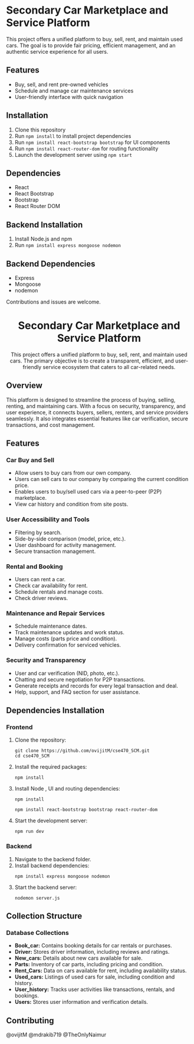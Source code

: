 
<h1>Secondary Car Marketplace and Service Platform</h1>
<p>
This project offers a unified platform to buy, sell, rent, and maintain used cars. The goal is to provide fair pricing, efficient management, and an authentic service experience for all users.
</p>

<h2>Features</h2>
<ul>
    <li>Buy, sell, and rent pre-owned vehicles</li>
    <li>Schedule and manage car maintenance services</li>
    <li>User-friendly interface with quick navigation</li>
</ul>

<h2>Installation</h2>
<ol>
    <li>Clone this repository</li>
    <li>Run <code>npm install</code> to install project dependencies</li>
    <li>Run <code>npm install react-bootstrap bootstrap</code> for UI components</li>
    <li>Run <code>npm install react-router-dom</code> for routing functionality</li>
    <li>Launch the development server using <code>npm start</code></li>
</ol>

<h2>Dependencies</h2>
<ul>
    <li>React</li>
    <li>React Bootstrap</li>
    <li>Bootstrap</li>
    <li>React Router DOM</li>
</ul>

<h2>Backend Installation</h2>
<ol>
    <li>Install Node.js and npm</li>
    <li>Run <code>npm install express mongoose nodemon</code></li>
</ol>

<h2>Backend Dependencies</h2>
<ul>
    <li>Express</li>
    <li>Mongoose</li>
    <li>nodemon</li>
</ul>

<p>
Contributions and issues are welcome.
</p>

<div align="center">
  <h1>Secondary Car Marketplace and Service Platform</h1>
  <p>
    This project offers a unified platform to buy, sell, rent, and maintain used cars. The primary objective is to create a transparent, efficient, and user-friendly service ecosystem that caters to all car-related needs.
  </p>
</div>



<h2>Overview</h2>
<p>
  This platform is designed to streamline the process of buying, selling, renting, and maintaining cars. With a focus on security, transparency, and user experience, it connects buyers, sellers, renters, and service providers seamlessly. It also integrates essential features like car verification, secure transactions, and cost management.
</p>


<h2>Features</h2>

<h3><strong>Car Buy and Sell</strong></h3>
<ul>
  <li>Allow users to buy cars from our own company.</li>
  <li> Users can sell cars to our company by comparing the current condition price.</li>
  <li> Enables users to buy/sell used cars via a peer-to-peer (P2P) marketplace.</li>
  <li> View car history and condition from site posts.</li>
</ul>

<h3><strong>User Accessibility and Tools</strong></h3>
<ul>
  <li> Filtering by search.</li>
  <li> Side-by-side comparison (model, price, etc.).</li>
  <li>User dashboard for activity management.</li>
  <li> Secure transaction management.</li>
</ul>

<h3><strong>Rental and Booking</strong></h3>
<ul>
  <li> Users can rent a car.</li>
  <li> Check car availability for rent.</li>
  <li> Schedule rentals and manage costs.</li>
  <li> Check driver reviews.</li>
</ul>

<h3><strong>Maintenance and Repair Services</strong></h3>
<ul>
  <li> Schedule maintenance dates.</li>
  <li> Track maintenance updates and work status.</li>
  <li> Manage costs (parts price and condition).</li>
  <li>Delivery confirmation for serviced vehicles.</li>
</ul>

<h3><strong>Security and Transparency</strong></h3>
<ul>
  <li> User and car verification (NID, photo, etc.).</li>
  <li> Chatting and secure negotiation for P2P transactions.</li>
  <li> Generate receipts and records for every legal transaction and deal.</li>
  <li> Help, support, and FAQ section for user assistance.</li>
</ul>


<h2>Dependencies Installation</h2>

<h3>Frontend</h3>
<ol>
  <li>
    Clone the repository:
    <pre><code>git clone https://github.com/ovijitM/cse470_SCM.git
cd cse470_SCM </code></pre>
  </li>
  <li>
    Install the required packages:
    <pre><code>npm install</code></pre>
  </li>
  <li>
    Install Node , UI and routing dependencies:
    <pre><code>npm install </code></pre>
    <pre><code>npm install react-bootstrap bootstrap react-router-dom</code></pre>
  </li>
  <li>
    Start the development server:
    <pre><code>npm run dev </code></pre>
  </li>
</ol>

<h3>Backend</h3>
<ol>
  <li>
    Navigate to the backend folder.
  </li>
  <li>
    Install backend dependencies:
    <pre><code>npm install express mongoose nodemon</code></pre>
  </li>
  <li>
    Start the backend server:
    <pre><code>nodemon server.js</code></pre>
  </li>
</ol>



<h2>Collection Structure</h2>

<h3>Database Collections</h3>
<ul>
  <li><strong>Book_car:</strong> Contains booking details for car rentals or purchases.</li>
  <li><strong>Driver:</strong> Stores driver information, including reviews and ratings.</li>
  <li><strong>New_cars:</strong> Details about new cars available for sale.</li>
  <li><strong>Parts:</strong> Inventory of car parts, including pricing and condition.</li>
  <li><strong>Rent_Cars:</strong> Data on cars available for rent, including availability status.</li>
  <li><strong>Used_cars:</strong> Listings of used cars for sale, including condition and history.</li>
  <li><strong>User_history:</strong> Tracks user activities like transactions, rentals, and bookings.</li>
  <li><strong>Users:</strong> Stores user information and verification details.</li>
</ul>



<h2>Contributing</h2>
<p>
  @ovijitM
  @mdrakib719
  @TheOnlyNaimur
</p>



